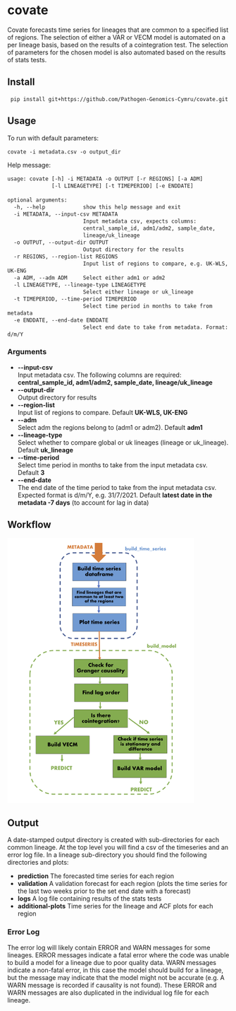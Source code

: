 # covate #
Covate forecasts time series for lineages that are common to a specified list of regions. The selection of either a VAR or VECM model is automated on a per lineage basis, based on the results of a cointegration test. The selection of parameters for the chosen model is also automated based on the results of stats tests.

## Install ##
```
 pip install git+https://github.com/Pathogen-Genomics-Cymru/covate.git
```

## Usage ##

To run with default parameters:
```
covate -i metadata.csv -o output_dir
```

Help message:
```
usage: covate [-h] -i METADATA -o OUTPUT [-r REGIONS] [-a ADM]
              [-l LINEAGETYPE] [-t TIMEPERIOD] [-e ENDDATE]

optional arguments:
  -h, --help            show this help message and exit
  -i METADATA, --input-csv METADATA
                        Input metadata csv, expects columns:
                        central_sample_id, adm1/adm2, sample_date,
                        lineage/uk_lineage
  -o OUTPUT, --output-dir OUTPUT
                        Output directory for the results
  -r REGIONS, --region-list REGIONS
                        Input list of regions to compare, e.g. UK-WLS, UK-ENG
  -a ADM, --adm ADM     Select either adm1 or adm2
  -l LINEAGETYPE, --lineage-type LINEAGETYPE
                        Select either lineage or uk_lineage
  -t TIMEPERIOD, --time-period TIMEPERIOD
                        Select time period in months to take from metadata
  -e ENDDATE, --end-date ENDDATE
                        Select end date to take from metadata. Format: d/m/Y
```

### Arguments ###
* **--input-csv** <br /> Input metadata csv. The following columns are required: **central_sample_id, adm1/adm2, sample_date, lineage/uk_lineage**
* **--output-dir** <br /> Output directory for results
* **--region-list** <br /> Input list of regions to compare. Default **UK-WLS, UK-ENG**
* **--adm** <br /> Select adm the regions belong to (adm1 or adm2). Default **adm1**
* **--lineage-type** <br /> Select whether to compare global or uk lineages (lineage or uk_lineage). Default **uk_lineage**
* **--time-period** <br /> Select time period in months to take from the input metadata csv. Default **3**
* **--end-date** <br /> The end date of the time period to take from the input metadata csv. Expected format is d/m/Y, e.g. 31/7/2021. Default **latest date in the metadata -7 days** (to account for lag in data)

## Workflow ##
<img height="600" src="https://github.com/Pathogen-Genomics-Cymru/covate/blob/main/covate-workflow.png" />

## Output ##
A date-stamped output directory is created with sub-directories for each common lineage. At the top level you will find a csv of the timeseries and an error log file. In a lineage sub-directory you should find the following directories and plots:
* **prediction** The forecasted time series for each region
* **validation** A validation forecast for each region (plots the time series for the last two weeks prior to the set end date with a forecast)
* **logs** A log file containing results of the stats tests
* **additional-plots** Time series for the lineage and ACF plots for each region

### Error Log ###
The error log will likely contain ERROR and WARN messages for some lineages. ERROR messages indicate a fatal error where the code was unable to build a model for a lineage due to poor quality data. WARN messages indicate a non-fatal error, in this case the model should build for a lineage, but the message may indicate that the model might not be accurate (e.g. A WARN message is recorded if causality is not found). These ERROR and WARN messages are also duplicated in the individual log file for each lineage.
